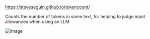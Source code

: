https://steveseguin.github.io/tokencount/

Counts the number of tokens in some text, for helping to judge input allowances when using an LLM

![image](https://github.com/user-attachments/assets/b2c17d39-cb99-4b19-8a8d-d5d46e6fab79)

